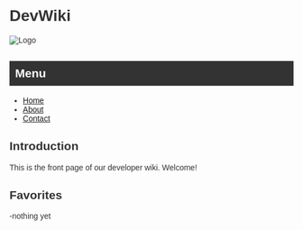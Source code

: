 # DevWiki

![Logo](logo.png)

<style>
/* CSS 코드를 여기에 입력합니다. */
body {
    font-family: Arial, sans-serif;
    color: #333;
}

#menu {
    background-color: #333;
    color: #fff;
    padding: 10px;
}

#menu a {
    color: #fff;
    text-decoration: none;
    margin-right: 10px;
}

#menu a:hover {
    text-decoration: underline;
}

#content {
    margin-top: 20px;
}
</style>

## Menu
- [Home](frontpage.md)
- [About](about.md)
- [Contact](contact.md)

## Introduction
This is the front page of our developer wiki. Welcome!

## Favorites
-nothing yet
